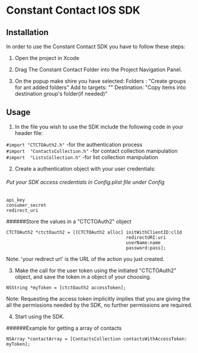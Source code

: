 Constant Contact IOS SDK
=========================

## Installation

In order to use the Constant Contact SDK you have to follow these steps:

1) Open the project in Xcode

2) Drag The Constant Contact Folder into the Project Navigation Panel.

3) On the popup make shire you have selected:
	Folders :            "Create groups for ant added folders" 
	Add to targets: "<yourProjectName>"
	Destination:     "Copy items into destination group's folder(if needed)"

## Usage

1) In the file you wish to use the SDK include the following code in your header file:

`#import "CTCTOAuth2.h"`            -for the authentication process
<br>
`#import  "ContactsCollection.h"` -for contact collection manipulation
<br>
`#import  "ListsCollection.h"`         -for list collection manipulation

2) Create a authentication object with your user credentials:

###### Put your SDK access credentials in Config.plist file under Config
```api_key```<br>
```consumer_secret```<br>
```redirect_uri```<br>

######Store the values in a "CTCTOAuth2" object 
```
CTCTOAuth2 *ctctOauth2 = [[CTCTOAuth2 alloc] initWithClientID:clId 
											 redirectURI:uri
										     userName:name 
											 password:pass];
```

Note: 'your redirect url' is the URL of the action you just created.

3) Make the call for the user token using the initiated "CTCTOAuth2" object, and save the token in a object of your choosing.

```
NSString *myToken = [ctctOauth2 accessToken];
```

 Note: Requesting the access token implicitly implies that you are giving the all the permissions needed by the SDK, no further permissions are required.

4) Start using the SDK.

######Example for getting a array of contacts
```
NSArray *contactArray = [ContactsCollection contactsWithAccessToken: myToken];
```

